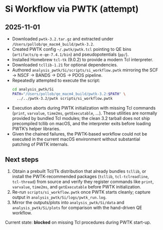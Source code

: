 # Si Workflow via PWTK (attempt)

## 2025-11-01
- Downloaded `pwtk-3.2.tar.gz` and extracted under `/Users/pollob/qe_macm4_build/pwtk-3.2`.
- Created PWTK config `~/.pwtk/pwtk.tcl` pointing to QE bins (`artifacts/q-e-qe-7.4.1/bin`) and pseudopotentials (`pp/`).
- Installed Homebrew `tcl-tk` (9.0.2) to provide a modern Tcl interpreter.
- Downloaded `tcllib-1.21` for optional dependencies.
- Authored `analysis_pwtk/Si/scripts/si_workflow.pwtk` mirroring the SCF → NSCF → BANDS → DOS → PDOS pipeline.
- Repeatedly attempted to execute the script:
  ```sh
  cd analysis_pwtk/Si
  PATH="/Users/pollob/qe_macm4_build/pwtk-3.2:$PATH" \
    ../../pwtk-3.2/pwtk scripts/si_workflow.pwtk
  ```
- Execution aborts during PWTK initialization with missing Tcl commands (`print`, `varvalue`, `time2ms`, `getExecutable`, ...). These utilities are normally provided by bundled Tcl modules; the clean 3.2 tarball does not ship precompiled tcllib on macOS, and the interpreter exits before loading PWTK’s helper libraries.
- Given the chained failures, the PWTK-based workflow could not be executed in the current macOS environment without substantial patching of PWTK internals.

## Next steps
1. Obtain a prebuilt Tcl/Tk distribution that already bundles `tcllib`, or install the PWTK-recommended packages (`tcllib`, `tcl-tclreadline`, `tcl-thread`) from source and verify they register commands like `print`, `varvalue`, `time2ms`, and `getExecutable` before PWTK initialization.
2. Re-run `scripts/si_workflow.pwtk` once PWTK starts cleanly; capture output in `analysis_pwtk/Si/logs/pwtk_run.log`.
3. Mirror the outputs/plots into `analysis_pwtk/Si/data` and `analysis_pwtk/Si/plots` for comparison with the hand-driven QE workflow.

Current state: **blocked** on missing Tcl procedures during PWTK start-up.
